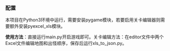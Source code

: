 ### 配置

本项目在Python3环境中运行，需要安装pygame模块，若要启用关卡编辑器则需要额外安装pyexcel_xls模块。

**使用方法**：直接运行main.py开启游戏即可。关卡编辑方法：在editor文件中两个Excel文件编辑地图和出怪顺序，保存后运行xls_to_json.py。
